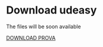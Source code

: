 # Download udeasy

The files will be soon available

[DOWNLOAD PROVA](https://unipv-larl.github.io/udeasy/prova.txt)